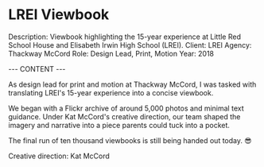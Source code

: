 # LREI Viewbook

Description: Viewbook highlighting the 15-year experience at Little Red School House and Elisabeth Irwin High School (LREI).
Client: LREI
Agency: Thackway McCord
Role: Design Lead, Print, Motion
Year: 2018

--- CONTENT ---

As design lead for print and motion at Thackway McCord, I was tasked with translating LREI's 15-year experience into a concise viewbook.

We began with a Flickr archive of around 5,000 photos and minimal text guidance. Under Kat McCord's creative direction, our team shaped the imagery and narrative into a piece parents could tuck into a pocket.

The final run of ten thousand viewbooks is still being handed out today. 😎

Creative direction: Kat McCord
